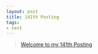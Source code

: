 ```yaml
---
layout: post
title: 141th Posting
tags: 
- text
---
```


> [Welcome to my 141th Posting](https://janghan-kor.tistory.com/687)
